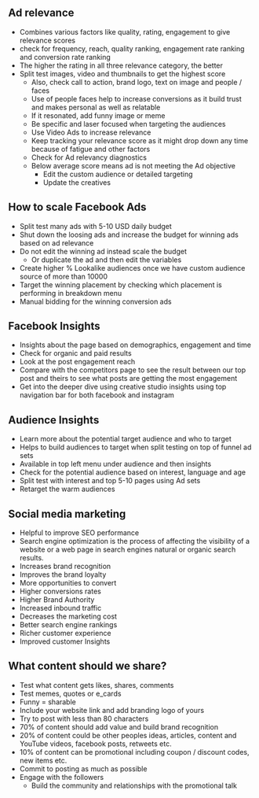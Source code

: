 ## Ad relevance 
- Combines various factors like quality, rating, engagement to give relevance scores
- check for frequency, reach, quality ranking, engagement rate ranking and conversion rate ranking
- The higher the rating in all three relevance category, the better
- Split test images, video and thumbnails to get the highest score
  - Also, check call to action, brand logo, text on image and people / faces
  - Use of people faces help to increase conversions as it build trust and makes personal as well as relatable
  - If it resonated, add funny image or meme
  - Be specific  and laser focused when targeting the audiences
  - Use Video Ads to increase relevance
  - Keep tracking your relevance score as it might drop down any time because of fatigue and other factors
  - Check for Ad relevancy diagnostics
  - Below average score means ad is not meeting the Ad objective
    - Edit the custom audience or detailed targeting 
    - Update the creatives

## How to scale Facebook Ads
- Split test many ads with 5-10 USD daily budget 
- Shut down the loosing ads and increase the budget for winning ads based on ad relevance
- Do not edit the winning ad instead scale the budget 
  - Or duplicate the ad and then edit the variables
- Create higher % Lookalike audiences once we have custom audience source of more than 10000
- Target the winning placement by checking which placement is performing in breakdown menu
- Manual bidding for the winning conversion ads
  
## Facebook Insights
- Insights about the page based on demographics, engagement and time 
- Check for organic and paid results 
- Look at the post engagement reach
- Compare with the competitors page to see the result between our top post and theirs to see what posts are getting the most engagement
- Get into the deeper dive using creative studio insights using top navigation bar for both facebook and instagram

## Audience Insights
- Learn more about the potential target audience and who to target 
- Helps to build audiences to target when split testing on top of funnel ad sets 
- Available in top left menu under audience and then insights
- Check for the potential audience based on interest, language and age
- Split test with interest and top 5-10 pages using Ad sets
- Retarget the warm audiences

## Social media marketing
- Helpful to improve SEO performance
- Search engine optimization is the process of affecting the visibility of a website or a web page in search engines natural or organic search results. 
- Increases brand recognition
- Improves the brand loyalty
- More opportunities to convert
- Higher conversions rates
- Higher Brand Authority
- Increased inbound traffic 
- Decreases the marketing cost 
- Better search engine rankings
- Richer customer experience
- Improved customer Insights

## What content should we share?
- Test what content gets likes, shares, comments 
- Test memes, quotes or e_cards
- Funny = sharable
- Include your website link and add branding logo of yours
- Try to post with less than 80 characters 
- 70% of content should add value and build brand recognition
- 20% of content could be other peoples ideas, articles, content and YouTube videos, facebook posts, retweets etc.
- 10% of content can be promotional including coupon / discount codes, new items etc.
- Commit to posting as much as possible
- Engage with the followers
  - Build the community and relationships with the promotional talk
  
